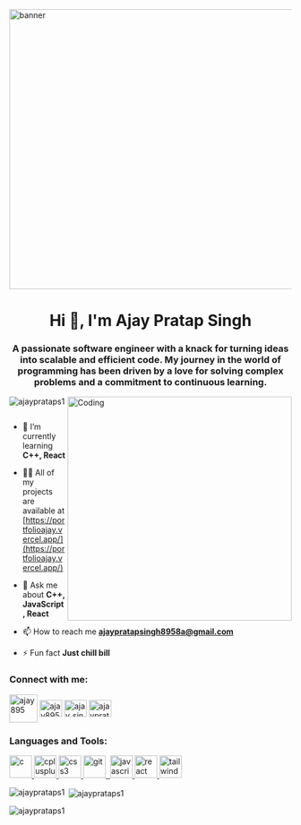 <img align="center" width="1200" height="500" alt="banner" src="https://miro.medium.com/v2/resize:fit:1358/0*7Q3yvSIv_t0ioJ-Z.gif">
<h1 align="center">Hi 👋, I'm Ajay Pratap Singh</h1>
<h3 align="center">A passionate software engineer with a knack for turning ideas into scalable and efficient code. My journey in the world of programming has been driven by a love for solving complex problems and a commitment to continuous learning.</h3>

<img align="right" alt="Coding" width="400" src="https://cdn.dribbble.com/users/1162077/screenshots/3848914/programmer.gif">

<p align="left"> <img src="https://komarev.com/ghpvc/?username=ajayprataps1&label=Profile%20views&color=0e75b6&style=flat" alt="ajayprataps1" /> </p>

<p align="left"> <a href="https://twitter.com/" target="blank"><img src="https://img.shields.io/twitter/follow/?logo=twitter&style=for-the-badge" alt="" /></a> </p>

- 🌱 I’m currently learning **C++, React**

- 👨‍💻 All of my projects are available at [https://portfolioajay.vercel.app/](https://portfolioajay.vercel.app/)

- 💬 Ask me about **C++, JavaScript, React**

- 📫 How to reach me **ajaypratapsingh8958a@gmail.com**

- ⚡ Fun fact **Just chill bill**

<h3 align="left">Connect with me:</h3>
<p align="left">
<a href="https://linkedin.com/in/ajay895" target="blank"><img align="center" src="https://static.vecteezy.com/system/resources/previews/018/930/587/non_2x/linkedin-logo-linkedin-icon-transparent-free-png.png" alt="ajay895" height="50" width="50" /></a>
<a href="https://www.codechef.com/users/ajay8958" target="blank"><img align="center" src="https://cdn.jsdelivr.net/npm/simple-icons@3.1.0/icons/codechef.svg" alt="ajay8958" height="30" width="40" /></a>
<a href="https://www.leetcode.com/ajay_singh21" target="blank"><img align="center" src="https://cdn.iconscout.com/icon/free/png-256/free-leetcode-3628885-3030025.png" alt="ajay_singh21" height="30" width="40" /></a>
<a href="https://auth.geeksforgeeks.org/user/ajaypratapsingh8958a" target="blank"><img align="center" src="https://static-00.iconduck.com/assets.00/geeksforgeeks-icon-512x264-y71dixbv.png" alt="ajaypratapsingh8958a" height="30" width="40" /></a>
</p>

<h3 align="left">Languages and Tools:</h3>
<p align="left"> <a href="https://www.cprogramming.com/" target="_blank" rel="noreferrer"> <img src="https://upload.wikimedia.org/wikipedia/commons/1/18/C_Programming_Language.svg" alt="c" width="40" height="40"/> </a> <a href="https://www.w3schools.com/cpp/" target="_blank" rel="noreferrer"> <img src="https://upload.wikimedia.org/wikipedia/commons/thumb/1/18/ISO_C%2B%2B_Logo.svg/1822px-ISO_C%2B%2B_Logo.svg.png" alt="cplusplus" width="40" height="40"/> </a> <a href="https://www.w3schools.com/css/" target="_blank" rel="noreferrer"> <img src="https://upload.wikimedia.org/wikipedia/commons/thumb/6/62/CSS3_logo.svg/1200px-CSS3_logo.svg.png" alt="css3" width="40" height="40"/> </a> <a href="https://git-scm.com/" target="_blank" rel="noreferrer"> <img src="https://www.vectorlogo.zone/logos/git-scm/git-scm-icon.svg" alt="git" width="40" height="40"/> </a> <a href="https://www.w3.org/html/" target="_blank" rel="noreferrer"> <img src="https://upload.wikimedia.org/wikipedia/commons/thumb/6/61/HTML5_logo_and_wordmark.svg/512px-HTML5_logo_and_wordmark.svg.png" alt="html5" width="0" height="40"/> </a> <a href="https://upload.wikimedia.org/wikipedia/commons/6/6a/JavaScript-logo.png" target="_blank" rel="noreferrer"> <img src="https://upload.wikimedia.org/wikipedia/commons/6/6a/JavaScript-logo.png" alt="javascript" width="40" height="40"/> </a> <a href="https://reactjs.org/" target="_blank" rel="noreferrer"> <img src="https://upload.wikimedia.org/wikipedia/commons/thumb/3/30/React_Logo_SVG.svg/1200px-React_Logo_SVG.svg.png" alt="react" width="40" height="40"/> </a> <a href="https://tailwindcss.com/" target="_blank" rel="noreferrer"> <img src="https://www.vectorlogo.zone/logos/tailwindcss/tailwindcss-icon.svg" alt="tailwind" width="40" height="40"/> </a> </p>

<p><img align="left" src="https://github-readme-stats.vercel.app/api/top-langs?username=ajayprataps1&show_icons=true&locale=en&layout=compact" alt="ajayprataps1" /></p>

<p>&nbsp;<img align="center" src="https://github-readme-stats.vercel.app/api?username=ajayprataps1&show_icons=true&locale=en" alt="ajayprataps1" /></p>

<p><img align="center" src="https://github-readme-streak-stats.herokuapp.com/?user=ajayprataps1&" alt="ajayprataps1" /></p>

